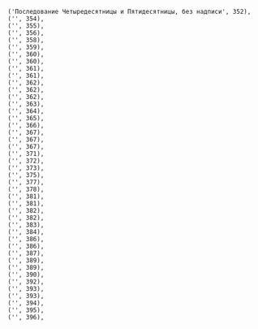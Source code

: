     ('Последование Четыредесятницы и Пятидесятницы, без надписи', 352),
    ('', 354),
    ('', 355),
    ('', 356),
    ('', 358),
    ('', 359),
    ('', 360),
    ('', 360),
    ('', 361),
    ('', 361),
    ('', 362),
    ('', 362),
    ('', 362),
    ('', 363),
    ('', 364),
    ('', 365),
    ('', 366),
    ('', 367),
    ('', 367),
    ('', 367),
    ('', 371),
    ('', 372),
    ('', 373),
    ('', 375),
    ('', 377),
    ('', 378),
    ('', 381),
    ('', 381),
    ('', 382),
    ('', 382),
    ('', 383),
    ('', 384),
    ('', 386),
    ('', 386),
    ('', 387),
    ('', 389),
    ('', 389),
    ('', 390),
    ('', 392),
    ('', 393),
    ('', 393),
    ('', 394),
    ('', 395),
    ('', 396),